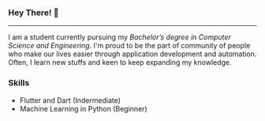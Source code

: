 ### Hey There! 👋

____________

I am a student currently pursuing my *Bachelor’s degree in Computer Science and Engineering*. I'm proud
to be the part of community of people who make our lives easier through application development and 
automation. Often, I learn new stuffs and keen to keep expanding my knowledge.

### Skills
+ Flutter and Dart (Indermediate)
+ Machine Learning in Python (Beginner)
